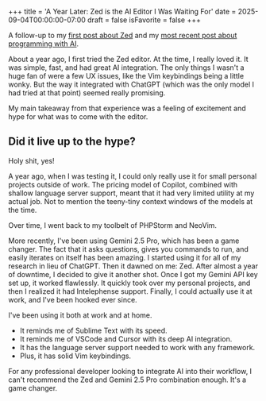 +++
title = 'A Year Later: Zed is the AI Editor I Was Waiting For'
date = 2025-09-04T00:00:00-07:00
draft = false
isFavorite = false
+++

A follow-up to my [first post about Zed](/posts/zed) and my [most recent post about programming with AI](/posts/ai-programming).

About a year ago, I first tried the Zed editor. At the time, I really loved it. It was simple, fast, and had great AI integration. The only things I wasn't a huge fan of were a few UX issues, like the Vim keybindings being a little wonky. But the way it integrated with ChatGPT (which was the only model I had tried at that point) seemed really promising.

My main takeaway from that experience was a feeling of excitement and hype for what was to come with the editor.

## Did it live up to the hype?

Holy shit, yes!

A year ago, when I was testing it, I could only really use it for small personal projects outside of work. The pricing model of Copilot, combined with shallow language server support, meant that it had very limited utility at my actual job. Not to mention the teeny-tiny context windows of the models at the time.

Over time, I went back to my toolbelt of PHPStorm and NeoVim.

More recently, I've been using Gemini 2.5 Pro, which has been a game changer. The fact that it asks questions, gives you commands to run, and easily iterates on itself has been amazing. I started using it for all of my research in lieu of ChatGPT. Then it dawned on me: Zed. After almost a year of downtime, I decided to give it another shot. Once I got my Gemini API key set up, it worked flawlessly. It quickly took over my personal projects, and then I realized it had Intelephense support. Finally, I could actually use it at work, and I've been hooked ever since.

I've been using it both at work and at home.

- It reminds me of Sublime Text with its speed.
- It reminds me of VSCode and Cursor with its deep AI integration.
- It has the language server support needed to work with any framework.
- Plus, it has solid Vim keybindings.

For any professional developer looking to integrate AI into their workflow, I can't recommend the Zed and Gemini 2.5 Pro combination enough. It's a game changer.